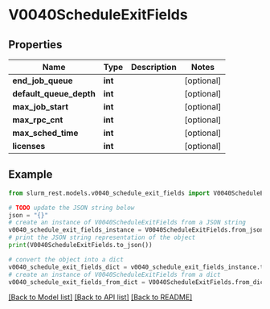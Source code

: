 # V0040ScheduleExitFields


## Properties

Name | Type | Description | Notes
------------ | ------------- | ------------- | -------------
**end_job_queue** | **int** |  | [optional] 
**default_queue_depth** | **int** |  | [optional] 
**max_job_start** | **int** |  | [optional] 
**max_rpc_cnt** | **int** |  | [optional] 
**max_sched_time** | **int** |  | [optional] 
**licenses** | **int** |  | [optional] 

## Example

```python
from slurm_rest.models.v0040_schedule_exit_fields import V0040ScheduleExitFields

# TODO update the JSON string below
json = "{}"
# create an instance of V0040ScheduleExitFields from a JSON string
v0040_schedule_exit_fields_instance = V0040ScheduleExitFields.from_json(json)
# print the JSON string representation of the object
print(V0040ScheduleExitFields.to_json())

# convert the object into a dict
v0040_schedule_exit_fields_dict = v0040_schedule_exit_fields_instance.to_dict()
# create an instance of V0040ScheduleExitFields from a dict
v0040_schedule_exit_fields_from_dict = V0040ScheduleExitFields.from_dict(v0040_schedule_exit_fields_dict)
```
[[Back to Model list]](../README.md#documentation-for-models) [[Back to API list]](../README.md#documentation-for-api-endpoints) [[Back to README]](../README.md)


